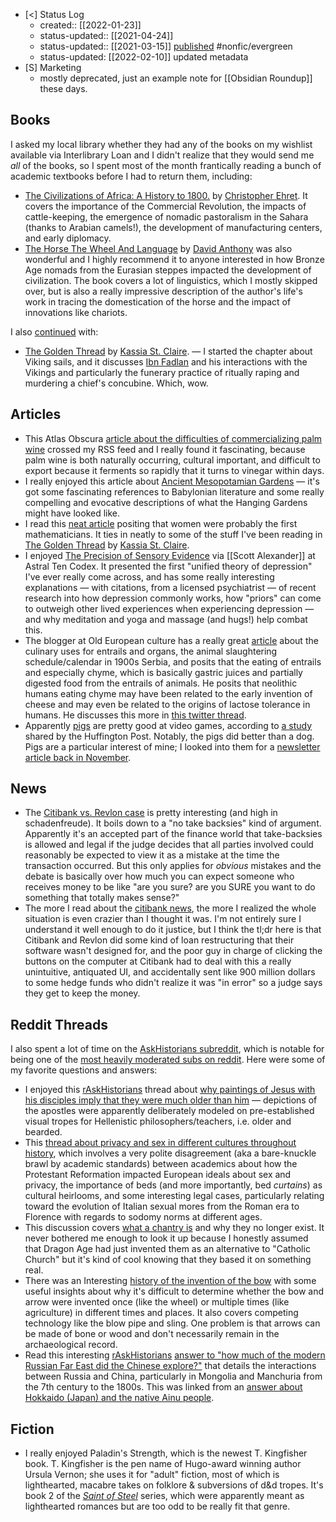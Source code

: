 - [<] Status Log
	-  created:: [[2022-01-23]]
	- status-updated:: [[2021-04-24]]
	- status-updated:: [[2021-03-15]] [published](https://www.obsidianroundup.org/reading-roundup-edible-entrails-self-fermenting-wine/) #nonfic/evergreen 
	-  status-updated: [[2022-02-10]] updated metadata
- [S] Marketing
	- mostly deprecated, just an example note for [[Obsidian Roundup]] these days.

## Books

I asked my local library whether they had any of the books on my wishlist available via Interlibrary Loan and I didn't realize that they would send me *all* of the books, so I spent most of the month frantically reading a bunch of academic textbooks before I had to return them, including:

* [The Civilizations of Africa: A History to 1800.](https://www.upress.virginia.edu/title/2705) by [Christopher Ehret](https://history.ucla.edu/faculty/christopher-ehret). It covers the importance of the Commercial Revolution, the impacts of cattle-keeping, the emergence of nomadic pastoralism in the Sahara (thanks to Arabian camels!), the development of manufacturing centers, and early diplomacy. 
* [The Horse The Wheel And Language](https://press.princeton.edu/books/paperback/9780691148182/the-horse-the-wheel-and-language) by [David Anthony](https://hartwick.academia.edu/DavidAnthony) was also wonderful and I highly recommend it to anyone interested in how Bronze Age nomads from the Eurasian steppes impacted the development of civilization. The book covers a lot of linguistics, which I mostly skipped over, but is also a really impressive description of the author's life's work in tracing the domestication of the horse and the impact of innovations like chariots. 

I also [continued](https://eleanorkonik.com/january-2021-reading-roundup/) with:

* [The Golden Thread](https://lccn.loc.gov/2019021979) by [Kassia St. Claire](https://kassiastclair.com/).  — I started the chapter about Viking sails, and it discusses [Ibn Fadlan](https://travellerantiqueland.wordpress.com/2015/05/18/tall-as-date-palms-arab-meets-viking/) and his interactions with the Vikings and particularly the funerary practice of ritually raping and murdering a chief's concubine. Which, wow. 

## Articles
* This Atlas Obscura [article about the difficulties of commercializing palm wine](https://www.atlasobscura.com/articles/palm-wine-in-united-states) crossed my RSS feed and I really found it fascinating, because palm wine is both naturally occurring, cultural important, and difficult to export because it ferments so rapidly that it turns to vinegar within days. 
* I really enjoyed this article about [Ancient Mesopotamian Gardens](app://obsidian.md/Ancient%20Mesopotamian%20Gardens) — it's got some fascinating references to Babylonian literature and some really compelling and evocative descriptions of what the Hanging Gardens might have looked like. 
* I read this [neat article](https://web.nmsu.edu/~pscott/isgem71.htm) positing that women were probably the first mathematicians. It ties in neatly to some of the stuff I've been reading in [The Golden Thread](https://lccn.loc.gov/2019021979) by [Kassia St. Claire](https://kassiastclair.com/). 
* I enjoyed [The Precision of Sensory Evidence](https://astralcodexten.substack.com/p/the-precision-of-sensory-evidence) via [[Scott Alexander]] at Astral Ten Codex. It presented the first "unified theory of depression" I've ever really come across, and has some really interesting explanations — with citations, from a licensed psychiatrist — of recent research into how depression commonly works, how "priors" can come to outweigh other lived experiences when experiencing depression — and why meditation and yoga and massage (and hugs!) help combat this.
* The blogger at Old European culture has a really great [article](http://oldeuropeanculture.blogspot.com/2015/12/the-best-bits.html) about the culinary uses for entrails and organs, the animal slaughtering schedule/calendar in 1900s Serbia, and posits that the eating of entrails and especially chyme, which is basically gastric juices and partially digested food from the entrails of animals. He posits that neolithic humans eating chyme may have been related to the early invention of cheese and may even be related to the origins of lactose tolerance in humans. He discusses this more in [this twitter thread](https://twitter.com/serbiaireland/status/1360985437972684802).
* Apparently [pigs](app://obsidian.md/2020.11.09%20Pigs) are pretty good at video games, according to [a study](https://www.huffpost.com/entry/pigs-play-video-games_n_6026b303c5b6741597e1a3ac) shared by the Huffington Post. Notably, the pigs did better than a dog. Pigs are a particular interest of mine; I looked into them for a [newsletter article back in November](https://preview.mailerlite.com/y8q5e2). 
## News
* The [Citibank vs. Revlon case](https://www.bloomberg.com/news/articles/2021-02-16/citigroup-loses-fight-to-get-back-millions-in-mistaken-transfer) is pretty interesting (and high in schadenfreude). It boils down to a "no take backsies" kind of argument. Apparently it's an accepted part of the finance world that take-backsies is allowed and legal if the judge decides that all parties involved could reasonably be expected to view it as a mistake at the time the transaction occurred. But this only applies for _obvious_ mistakes and the debate is basically over how much you can expect someone who receives money to be like "are you sure? are you SURE you want to do something that totally makes sense?"
* The more I read about the [citibank news](https://www.bloomberg.com/opinion/articles/2021-02-17/citi-can-t-have-its-900-million-back), the more I realized the whole situation is even crazier than I thought it was. I'm not entirely sure I understand it well enough to do it justice, but I think the tl;dr here is that Citibank and Revlon did some kind of loan restructuring that their software wasn't designed for, and the poor guy in charge of clicking the buttons on the computer at Citibank had to deal with this a really unintuitive, antiquated UI, and accidentally sent like 900 million dollars to some hedge funds who didn't realize it was "in error" so a judge says they get to keep the money.

## Reddit Threads

I also spent a lot of time on the [AskHistorians subreddit](https://www.reddit.com/r/AskHistorians/), which is notable for being one of the [most heavily moderated subs on reddit](https://dl.acm.org/doi/abs/10.1145/3392822). Here were some of my favorite questions and answers:

* I enjoyed this [rAskHistorians](app://obsidian.md/rAskHistorians) thread about [why paintings of Jesus with his disciples imply that they were much older than him](https://www.reddit.com/r/AskHistorians/comments/lccnqi/why_are_the_12_disciples_typically_depicted_as/) — depictions of the apostles were apparently deliberately modeled on pre-established visual tropes for Hellenistic philosophers/teachers, i.e. older and bearded. 
* This [thread about privacy and sex in different cultures throughout history](https://www.reddit.com/r/AskHistorians/comments/4qkr04/what_was_sex_like_when_most_people_lived_in_1/), which involves a very polite disagreement (aka a bare-knuckle brawl by academic standards) between academics about how the Protestant Reformation impacted European ideals about sex and privacy, the importance of beds (and more importantly, bed _curtains_) as cultural heirlooms, and some interesting legal cases, particularly relating toward the evolution of Italian sexual mores from the Roman era to Florence with regards to sodomy norms at different ages.
* This discussion covers [what a chantry is](https://www.reddit.com/r/AskHistorians/comments/lm4pdp/what_happened_to_all_the_perpetual_mass/) and why they no longer exist. It never bothered me enough to look it up because I honestly assumed that Dragon Age had just invented them as an alternative to "Catholic Church" but it's kind of cool knowing that they based it on something real.
* There was an Interesting [history of the invention of the bow](https://www.reddit.com/r/AskHistorians/comments/lt7e1h/how_did_bows_and_arrows_evolve_separately_so_many/) with some useful insights about why it's difficult to determine whether the bow and arrow were invented once (like the wheel) or multiple times (like agriculture) in different times and places. It also covers competing technology like the blow pipe and sling. One problem is that arrows can be made of bone or wood and don't necessarily remain in the archaeological record.
* Read this interesting [rAskHistorians](app://obsidian.md/rAskHistorians) [answer to "how much of the modern Russian Far East did the Chinese explore?"](https://www.reddit.com/r/AskHistorians/comments/i659jg/how_much_of_the_modern_russian_far_east_did_the/) that details the interactions between Russia and China, particularly in Mongolia and Manchuria from the 7th century to the 1800s. This was linked from an [answer about Hokkaido (Japan) and the native Ainu people](https://www.reddit.com/r/AskHistorians/comments/lni0t3/looking_for_reading_suggestions_on_hokkaido/).

## Fiction 

* I really enjoyed Paladin's Strength, which is the newest T. Kingfisher book. T. Kingfisher is the pen name of Hugo-award winning author Ursula Vernon; she uses it for "adult" fiction, most of which is lighthearted, macabre takes on folklore & subversions of d&d tropes. It's book 2 of the *[Saint of Steel](https://argyllproductions.com/product/paladins-grace/)* series, which were apparently meant as lighthearted romances but are too odd to be really fit that genre. 